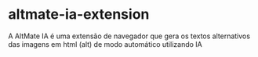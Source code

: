 # altmate-ia-extension
A AltMate IA é uma extensão de navegador que gera os textos alternativos das imagens em html (alt) de modo automático utilizando IA
